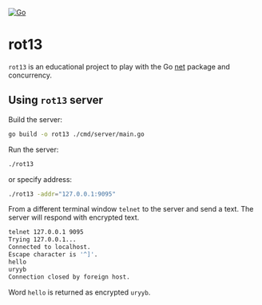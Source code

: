 [![Go](https://github.com/qba73/rot13/actions/workflows/go.yml/badge.svg)](https://github.com/qba73/rot13/actions/workflows/go.yml)

# rot13

`rot13` is an educational project to play with the Go [net](https://pkg.go.dev/net) package and concurrency.

## Using `rot13` server

Build the server:

```bash
go build -o rot13 ./cmd/server/main.go
```

Run the server:

```bash
./rot13 
```

or specify address:

```bash
./rot13 -addr="127.0.0.1:9095"
```

From a different terminal window `telnet` to the server and send a text. The server will respond with encrypted text.

```bash
telnet 127.0.0.1 9095
Trying 127.0.0.1...
Connected to localhost.
Escape character is '^]'.
hello
uryyb
Connection closed by foreign host.
```

Word `hello` is returned as encrypted `uryyb`.
